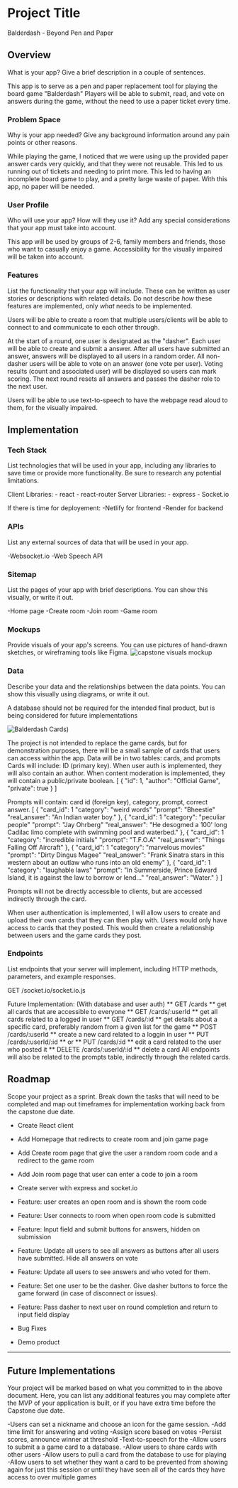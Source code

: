 # Project Title

Balderdash - Beyond Pen and Paper

## Overview

What is your app? Give a brief description in a couple of sentences.

This app is to serve as a pen and paper replacement tool for playing the board game "Balderdash"
Players will be able to submit, read, and vote on answers during the game, without the need to use a paper ticket every time.

### Problem Space

Why is your app needed? Give any background information around any pain points or other reasons.

While playing the game, I noticed that we were using up the provided paper answer cards very quickly, and that they were not reusable. This led to us running out of tickets and needing to print more.
This led to having an incomplete board game to play, and a pretty large waste of paper. With this app, no paper will be needed.

### User Profile

Who will use your app? How will they use it? Add any special considerations that your app must take into account.

This app will be used by groups of 2-6, family members and friends, those who want to casually enjoy a game. Accessibility for the visually impaired will be taken into account.

### Features

List the functionality that your app will include. These can be written as user stories or descriptions with related details. Do not describe _how_ these features are implemented, only _what_ needs to be implemented.

Users will be able to create a room that multiple users/clients will be able to connect to and communicate to each other through.

At the start of a round, one user is designated as the "dasher".
Each user will be able to create and submit a answer.
After all users have submitted an answer, answers will be displayed to all users in a random order.
All non-dasher users will be able to vote on an answer (one vote per user).
Voting results (count and associated user) will be displayed so users can mark scoring.
The next round resets all answers and passes the dasher role to the next user.

Users will be able to use text-to-speech to have the webpage read aloud to them, for the visually impaired.

## Implementation

### Tech Stack

List technologies that will be used in your app, including any libraries to save time or provide more functionality. Be sure to research any potential limitations.

Client Libraries: - react - react-router
Server Libraries: - express - Socket.io

If there is time for deployement:
-Netlify for frontend
-Render for backend

### APIs

List any external sources of data that will be used in your app.

-Websocket.io
-Web Speech API

### Sitemap

List the pages of your app with brief descriptions. You can show this visually, or write it out.

-Home page
-Create room
-Join room
-Game room

### Mockups

Provide visuals of your app's screens. You can use pictures of hand-drawn sketches, or wireframing tools like Figma.
![capstone visuals mockup](/assets/capstone-mockup.jpg)

### Data

Describe your data and the relationships between the data points. You can show this visually using diagrams, or write it out.

A database should not be required for the intended final product, but is being considered for future implementations

![Balderdash Cards](/assets/example-card.png))

The project is not intended to replace the game cards, but for demonstration purposes, there will be a small sample of cards that users can access within the app.
Data will be in two tables: cards, and prompts
Cards will include: ID (primary key). When user auth is implemented, they will also contain an author. When content moderation is implemented, they will contain a public/private boolean.
[
{
"id": 1,
"author": "Official Game",
"private": true
}
]

Prompts will contain: card id (foreign key), category, prompt, correct answer.
[
{
"card_id": 1
"category": "weird words"
"prompt": "Bheestie"
"real_answer": "An Indian water boy."
},
{
"card_id": 1
"category": "peculiar people"
"prompt": "Jay Ohrberg"
"real_answer": "He desogmed a 100' long Cadilac limo complete with swimming pool and waterbed."
},
{
"card_id": 1
"category": "incredible initials"
"prompt": "T.F.O.A"
"real_answer": "Things Falling Off Aircraft"
},
{
"card_id": 1
"category": "marvelous movies"
"prompt": "Dirty Dingus Magee"
"real_answer": "Frank Sinatra stars in this western about an outlaw who runs into an old enemy"
},
{
"card_id": 1
"category": "laughable laws"
"prompt": "In Summerside, Prince Edward Island, it is against the law to borrow or lend..."
"real_answer": "Water."
}
]

Prompts will not be directly accessible to clients, but are accessed indirectly through the card.

When user authentication is implemented, I will allow users to create and upload their own cards that they can then play with. Users would only have access to cards that they posted.
This would then create a relationship between users and the game cards they post.

### Endpoints

List endpoints that your server will implement, including HTTP methods, parameters, and example responses.

GET /socket.io/socket.io.js

Future Implementation: (With database and user auth)
** GET /cards ** get all cards that are accessible to everyone
** GET /cards/:userId ** get all cards related to a logged in user
** GET /cards/:id ** get details about a specific card, preferably random from a given list for the game
** POST /cards/:userId ** create a new card related to a loggin in user
** PUT /cards/:userId/:id ** or ** PUT /cards/:id ** edit a card related to the user who posted it
** DELETE /cards/:userId/:id ** delete a card
All endpoints will also be related to the prompts table, indirectly through the related cards.

## Roadmap

Scope your project as a sprint. Break down the tasks that will need to be completed and map out timeframes for implementation working back from the capstone due date.

- Create React client
- Add Homepage that redirects to create room and join game page
- Add Create room page that give the user a random room code and a redirect to the game room
- Add Join room page that user can enter a code to join a room
- Create server with express and socket.io
- Feature: user creates an open room and is shown the room code
- Feature: User connects to room when open room code is submitted
- Feature: Input field and submit buttons for answers, hidden on submission
- Feature: Update all users to see all answers as buttons after all users have submitted. Hide all answers on vote
- Feature: Update all users to see answers and who voted for them.
- Feature: Set one user to be the dasher. Give dasher buttons to force the game forward (in case of disconnect or issues).
- Feature: Pass dasher to next user on round completion and return to input field display

- Bug Fixes
- Demo product

---

## Future Implementations

Your project will be marked based on what you committed to in the above document. Here, you can list any additional features you may complete after the MVP of your application is built, or if you have extra time before the Capstone due date.

-Users can set a nickname and choose an icon for the game session.
-Add time limit for answering and voting
-Assign score based on votes
-Persist scores, announce winner at threshold
-Text-to-speech for the
-Allow users to submit a a game card to a database.
-Allow users to share cards with other users
-Allow users to pull a card from the database to use for playing
-Allow users to set whether they want a card to be prevented from showing again for just this session or until they have seen all of the cards they have access to over multiple games
